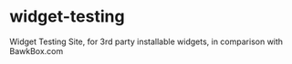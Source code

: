 # widget-testing
Widget Testing Site, for 3rd party installable widgets, in comparison with BawkBox.com
